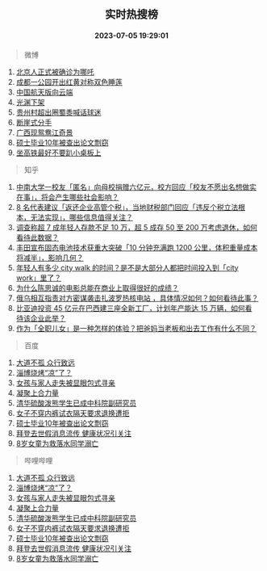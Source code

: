 <div align="center"><h2>实时热搜榜</h2><h4>2023-07-05 19:29:01</h4></div>

> 微博  

1. [北京人正式被确诊为哪吒](https://s.weibo.com/weibo?q=%23%E5%8C%97%E4%BA%AC%E4%BA%BA%E6%AD%A3%E5%BC%8F%E8%A2%AB%E7%A1%AE%E8%AF%8A%E4%B8%BA%E5%93%AA%E5%90%92%23&t=31&band_rank=1&Refer=top)<br />
2. [成都一公园开出红黄对称双色睡莲](https://s.weibo.com/weibo?q=%23%E6%88%90%E9%83%BD%E4%B8%80%E5%85%AC%E5%9B%AD%E5%BC%80%E5%87%BA%E7%BA%A2%E9%BB%84%E5%AF%B9%E7%A7%B0%E5%8F%8C%E8%89%B2%E7%9D%A1%E8%8E%B2%23&t=31&band_rank=2&Refer=top)<br />
3. [中国航天版向云端](https://s.weibo.com/weibo?q=%23%E4%B8%AD%E5%9B%BD%E8%88%AA%E5%A4%A9%E7%89%88%E5%90%91%E4%BA%91%E7%AB%AF%23&t=31&band_rank=3&Refer=top)<br />
4. [光渊下架](https://s.weibo.com/weibo?q=%23%E5%85%89%E6%B8%8A%E4%B8%8B%E6%9E%B6%23&t=31&band_rank=4&Refer=top)<br />
5. [贵州村超出圈蜀黍喊话球迷](https://s.weibo.com/weibo?q=%23%E8%B4%B5%E5%B7%9E%E6%9D%91%E8%B6%85%E5%87%BA%E5%9C%88%E8%9C%80%E9%BB%8D%E5%96%8A%E8%AF%9D%E7%90%83%E8%BF%B7%23&t=31&band_rank=5&Refer=top)<br />
6. [断崖式分手](https://s.weibo.com/weibo?q=%E6%96%AD%E5%B4%96%E5%BC%8F%E5%88%86%E6%89%8B&t=31&band_rank=6&Refer=top)<br />
7. [广西现鸳鸯江奇景](https://s.weibo.com/weibo?q=%23%E5%B9%BF%E8%A5%BF%E7%8E%B0%E9%B8%B3%E9%B8%AF%E6%B1%9F%E5%A5%87%E6%99%AF%23&t=31&band_rank=7&Refer=top)<br />
8. [硕士毕业10年被查出论文剽窃](https://s.weibo.com/weibo?q=%23%E7%A1%95%E5%A3%AB%E6%AF%95%E4%B8%9A10%E5%B9%B4%E8%A2%AB%E6%9F%A5%E5%87%BA%E8%AE%BA%E6%96%87%E5%89%BD%E7%AA%83%23&t=31&band_rank=8&Refer=top)<br />
9. [坐高铁最好不要趴小桌板上](https://s.weibo.com/weibo?q=%23%E5%9D%90%E9%AB%98%E9%93%81%E6%9C%80%E5%A5%BD%E4%B8%8D%E8%A6%81%E8%B6%B4%E5%B0%8F%E6%A1%8C%E6%9D%BF%E4%B8%8A%23&t=31&band_rank=9&Refer=top)<br />

> 知乎  

1. [中南大学一校友「匿名」向母校捐赠六亿元，校方回应「校友不愿出名想做实在事」，将会产生哪些社会影响？](https://www.zhihu.com/question/610238278)<br />
2. [8 名代表建议「返还企业高管个税」，当地财税部门回应「违反个税立法根本，无法实现」，哪些信息值得关注？](https://www.zhihu.com/question/610431175)<br />
3. [调查称超 7 成年轻人存款不足 10 万，超 5 成存 50 至 200 万考虑退休，如何看待此数据？](https://www.zhihu.com/question/610224300)<br />
4. [丰田宣布固态电池技术获重大突破「10 分钟充满跑 1200 公里，体积重量成本将减半」，影响几何？](https://www.zhihu.com/question/610463631)<br />
5. [年轻人有多少 city walk 的时间？是不是大部分人都把时间投入到「city work」里了？](https://www.zhihu.com/question/610470097)<br />
6. [为什么陈思诚的电影总能在商业上取得很好的成绩？](https://www.zhihu.com/question/609609362)<br />
7. [俄乌相互指责对方密谋袭击扎波罗热核电站 ，具体情况如何？如何看待此事？](https://www.zhihu.com/question/610438524)<br />
8. [比亚迪投资 45 亿元在巴西建三座全新工厂，计划年产能达 15 万辆，如何看待该企业此举？](https://www.zhihu.com/question/610472668)<br />
9. [作为「全职儿女」是一种怎样的体验？把爸妈当老板和出去工作有什么不同？](https://www.zhihu.com/question/610276483)<br />

> 百度  

1. [大道不孤 众行致远](https://www.baidu.com/s?wd=%E5%A4%A7%E9%81%93%E4%B8%8D%E5%AD%A4+%E4%BC%97%E8%A1%8C%E8%87%B4%E8%BF%9C&sa=fyb_news&rsv_dl=fyb_news)<br />
2. [淄博烧烤“凉”了？](https://www.baidu.com/s?wd=%E6%B7%84%E5%8D%9A%E7%83%A7%E7%83%A4%E2%80%9C%E5%87%89%E2%80%9D%E4%BA%86%EF%BC%9F&sa=fyb_news&rsv_dl=fyb_news)<br />
3. [女孩与家人走失被显眼包式寻亲](https://www.baidu.com/s?wd=%E5%A5%B3%E5%AD%A9%E4%B8%8E%E5%AE%B6%E4%BA%BA%E8%B5%B0%E5%A4%B1%E8%A2%AB%E6%98%BE%E7%9C%BC%E5%8C%85%E5%BC%8F%E5%AF%BB%E4%BA%B2&sa=fyb_news&rsv_dl=fyb_news)<br />
4. [凝聚上合力量](https://www.baidu.com/s?wd=%E5%87%9D%E8%81%9A%E4%B8%8A%E5%90%88%E5%8A%9B%E9%87%8F&sa=fyb_news&rsv_dl=fyb_news)<br />
5. [清华硫酸泼熊学生已成中科院副研究员](https://www.baidu.com/s?wd=%E6%B8%85%E5%8D%8E%E7%A1%AB%E9%85%B8%E6%B3%BC%E7%86%8A%E5%AD%A6%E7%94%9F%E5%B7%B2%E6%88%90%E4%B8%AD%E7%A7%91%E9%99%A2%E5%89%AF%E7%A0%94%E7%A9%B6%E5%91%98&sa=fyb_news&rsv_dl=fyb_news)<br />
6. [女子不穿内裤试衣隔天要求退换遭拒](https://www.baidu.com/s?wd=%E5%A5%B3%E5%AD%90%E4%B8%8D%E7%A9%BF%E5%86%85%E8%A3%A4%E8%AF%95%E8%A1%A3%E9%9A%94%E5%A4%A9%E8%A6%81%E6%B1%82%E9%80%80%E6%8D%A2%E9%81%AD%E6%8B%92&sa=fyb_news&rsv_dl=fyb_news)<br />
7. [硕士毕业10年被查出论文剽窃](https://www.baidu.com/s?wd=%E7%A1%95%E5%A3%AB%E6%AF%95%E4%B8%9A10%E5%B9%B4%E8%A2%AB%E6%9F%A5%E5%87%BA%E8%AE%BA%E6%96%87%E5%89%BD%E7%AA%83&sa=fyb_news&rsv_dl=fyb_news)<br />
8. [拜登去世假消息流传 健康状况引关注](https://www.baidu.com/s?wd=%E6%8B%9C%E7%99%BB%E5%8E%BB%E4%B8%96%E5%81%87%E6%B6%88%E6%81%AF%E6%B5%81%E4%BC%A0+%E5%81%A5%E5%BA%B7%E7%8A%B6%E5%86%B5%E5%BC%95%E5%85%B3%E6%B3%A8&sa=fyb_news&rsv_dl=fyb_news)<br />
9. [8岁女童为救落水同学溺亡](https://www.baidu.com/s?wd=8%E5%B2%81%E5%A5%B3%E7%AB%A5%E4%B8%BA%E6%95%91%E8%90%BD%E6%B0%B4%E5%90%8C%E5%AD%A6%E6%BA%BA%E4%BA%A1&sa=fyb_news&rsv_dl=fyb_news)<br />

> 哔哩哔哩  

1. [大道不孤 众行致远](https://www.baidu.com/s?wd=%E5%A4%A7%E9%81%93%E4%B8%8D%E5%AD%A4+%E4%BC%97%E8%A1%8C%E8%87%B4%E8%BF%9C&sa=fyb_news&rsv_dl=fyb_news)<br />
2. [淄博烧烤“凉”了？](https://www.baidu.com/s?wd=%E6%B7%84%E5%8D%9A%E7%83%A7%E7%83%A4%E2%80%9C%E5%87%89%E2%80%9D%E4%BA%86%EF%BC%9F&sa=fyb_news&rsv_dl=fyb_news)<br />
3. [女孩与家人走失被显眼包式寻亲](https://www.baidu.com/s?wd=%E5%A5%B3%E5%AD%A9%E4%B8%8E%E5%AE%B6%E4%BA%BA%E8%B5%B0%E5%A4%B1%E8%A2%AB%E6%98%BE%E7%9C%BC%E5%8C%85%E5%BC%8F%E5%AF%BB%E4%BA%B2&sa=fyb_news&rsv_dl=fyb_news)<br />
4. [凝聚上合力量](https://www.baidu.com/s?wd=%E5%87%9D%E8%81%9A%E4%B8%8A%E5%90%88%E5%8A%9B%E9%87%8F&sa=fyb_news&rsv_dl=fyb_news)<br />
5. [清华硫酸泼熊学生已成中科院副研究员](https://www.baidu.com/s?wd=%E6%B8%85%E5%8D%8E%E7%A1%AB%E9%85%B8%E6%B3%BC%E7%86%8A%E5%AD%A6%E7%94%9F%E5%B7%B2%E6%88%90%E4%B8%AD%E7%A7%91%E9%99%A2%E5%89%AF%E7%A0%94%E7%A9%B6%E5%91%98&sa=fyb_news&rsv_dl=fyb_news)<br />
6. [女子不穿内裤试衣隔天要求退换遭拒](https://www.baidu.com/s?wd=%E5%A5%B3%E5%AD%90%E4%B8%8D%E7%A9%BF%E5%86%85%E8%A3%A4%E8%AF%95%E8%A1%A3%E9%9A%94%E5%A4%A9%E8%A6%81%E6%B1%82%E9%80%80%E6%8D%A2%E9%81%AD%E6%8B%92&sa=fyb_news&rsv_dl=fyb_news)<br />
7. [硕士毕业10年被查出论文剽窃](https://www.baidu.com/s?wd=%E7%A1%95%E5%A3%AB%E6%AF%95%E4%B8%9A10%E5%B9%B4%E8%A2%AB%E6%9F%A5%E5%87%BA%E8%AE%BA%E6%96%87%E5%89%BD%E7%AA%83&sa=fyb_news&rsv_dl=fyb_news)<br />
8. [拜登去世假消息流传 健康状况引关注](https://www.baidu.com/s?wd=%E6%8B%9C%E7%99%BB%E5%8E%BB%E4%B8%96%E5%81%87%E6%B6%88%E6%81%AF%E6%B5%81%E4%BC%A0+%E5%81%A5%E5%BA%B7%E7%8A%B6%E5%86%B5%E5%BC%95%E5%85%B3%E6%B3%A8&sa=fyb_news&rsv_dl=fyb_news)<br />
9. [8岁女童为救落水同学溺亡](https://www.baidu.com/s?wd=8%E5%B2%81%E5%A5%B3%E7%AB%A5%E4%B8%BA%E6%95%91%E8%90%BD%E6%B0%B4%E5%90%8C%E5%AD%A6%E6%BA%BA%E4%BA%A1&sa=fyb_news&rsv_dl=fyb_news)<br />
